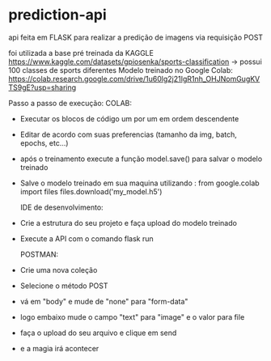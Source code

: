 # prediction-api
api feita em FLASK para realizar a predição de imagens via requisição POST

foi utilizada a base pré treinada da KAGGLE https://www.kaggle.com/datasets/gpiosenka/sports-classification -> possui 100 classes de sports diferentes
Modelo treinado no Google Colab: https://colab.research.google.com/drive/1u60lg2j21IgR1nh_OHJNomGugKVTS9gE?usp=sharing

Passo a passo de execução:
  COLAB:
- Executar os blocos de código um por um em ordem descendente
- Editar de acordo com suas preferencias (tamanho da img, batch, epochs, etc...)
- após o treinamento execute a função model.save() para salvar o modelo treinado
- Salve o modelo treinado em sua maquina utilizando :
  from google.colab import files
  files.download('my_model.h5')

  IDE de desenvolvimento:
- Crie a estrutura do seu projeto e faça upload do modelo treinado
- Execute a API com o comando flask run

  POSTMAN:
- Crie uma nova coleção
- Selecione o método POST
- vá em "body" e mude de "none" para "form-data"
- logo embaixo mude o campo "text" para "image" e o valor para file
- faça o upload do seu arquivo e clique em send
- e a magia irá acontecer
